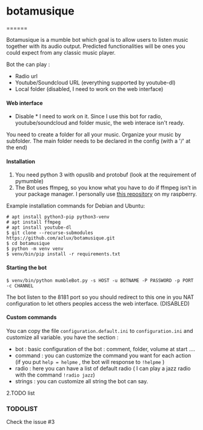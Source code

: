 # botamusique

======

Botamusique is a mumble bot which goal is to allow users to listen music together with its audio output.
Predicted functionalities will be ones you could expect from any classic music player.

Bot the can play :
- Radio url
- Youtube/Soundcloud URL (everything supported by youtube-dl)
- Local folder (disabled, I need to work on the web interface)

#### Web interface
* Disable * I need to work on it. Since I use this bot for radio, youtube/soundcloud and folder music, the web interace isn't ready.

You need to create a folder for all your music. Organize your music by subfolder.
The main folder needs to be declared in the config (with a '/' at the end)

#### Installation
1. You need python 3 with opuslib and protobuf (look at the requirement of pymumble)
2. The Bot uses ffmpeg, so you know what you have to do if ffmpeg isn't in your package manager. I personally use [this repository](http://repozytorium.mati75.eu/) on my raspberry.

Example installation commands for Debian and Ubuntu:
```
# apt install python3-pip python3-venv
# apt install ffmpeg
# apt install youtube-dl
$ git clone --recurse-submodules https://github.com/azlux/botamusique.git
$ cd botamusique
$ python -m venv venv
$ venv/bin/pip install -r requirements.txt
```

#### Starting the bot
`$ venv/bin/python mumbleBot.py -s HOST -u BOTNAME -P PASSWORD -p PORT -c CHANNEL`

The bot listen to the 8181 port so you should redirect to this one in you NAT configuration to let others peoples access the web interface. (DISABLED)

#### Custom commands
You can copy the file `configuration.default.ini` to `configuration.ini` and customize all variable.
you have the section :
- bot : basic configuration of the bot : comment, folder, volume at start ....
- command : you can customize the command you want for each action (if you put `help = helpme` , the bot will response to `!helpme` )
- radio : here you can have a list of default radio ( I can play a jazz radio with the command `!radio jazz`)
- strings : you can customize all string the bot can say.


2.TODO list

### TODOLIST

Check the issue #3
